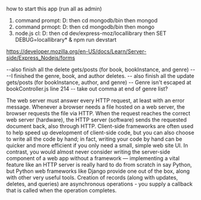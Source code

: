 
how to start this app (run all as admin)
1. command prompt: D: then cd mongodb/bin then mongod
2. command prmopt: D: then cd mongodb/bin then mongo
3. node.js cl: D: then cd dev/express-moz/locallibrary then SET DEBUG=locallibrary* & npm run devstart





https://developer.mozilla.org/en-US/docs/Learn/Server-side/Express_Nodejs/forms

--also finish all the delete gets/posts (for book, bookInstance, and genre)
----I finished the genre, book, and author deletes.
-- also finish all the update gets/posts (for bookInstance, author, and genre)
-- Genre isn't escaped at bookController.js line 214
-- take out comma at end of genre list?

















The web server must answer every HTTP request, at least with an error message.
Whenever a browser needs a file hosted on a web server, the browser requests the file via HTTP. When the request reaches the correct web server (hardware), the HTTP server (software) sends the requested document back, also through HTTP.
Client-side frameworks are often used to help speed up development of client-side code, but you can also choose to write all the code by hand; in fact, writing your code by hand can be quicker and more efficient if you only need a small, simple web site UI. In contrast, you would almost never consider writing the server-side component of a web app without a framework — implementing a vital feature like an HTTP server is really hard to do from scratch in say Python, but Python web frameworks like Django provide one out of the box, along with other very useful tools.
Creation of records (along with updates, deletes, and queries) are asynchronous operations - you supply a callback that is called when the operation completes.